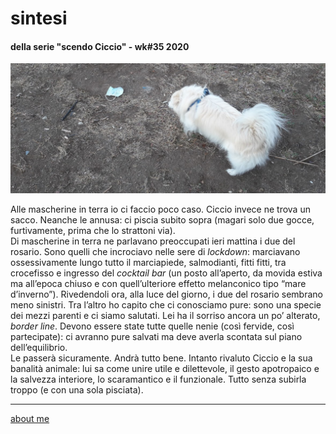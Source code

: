 
# sintesi  
#### della serie "scendo Ciccio" - wk#35 2020  

![](/20wk36scendoilcane0309.png "Frascati, Parco della Vittoria - mascherine")

Alle mascherine in terra io ci faccio poco caso. Ciccio invece ne trova un sacco. Neanche le annusa: ci piscia subito sopra (magari solo due gocce, furtivamente, prima che lo strattoni via).  
Di mascherine in terra ne parlavano preoccupati ieri mattina i due del rosario. Sono quelli che incrociavo nelle sere di *lockdown*: marciavano ossessivamente lungo tutto il marciapiede, salmodianti, fitti fitti, tra crocefisso e ingresso del *cocktail bar* (un posto all’aperto, da movida estiva ma all’epoca chiuso e con quell’ulteriore effetto melanconico tipo “mare d’inverno”). 
Rivedendoli ora, alla luce del giorno, i due del rosario sembrano meno sinistri. Tra l’altro ho capito che ci conosciamo pure: sono una specie dei mezzi parenti e ci siamo salutati. Lei ha il sorriso ancora un po’ alterato, *border line*. Devono essere state tutte quelle nenie (così fervide, così partecipate): ci avranno pure salvati ma deve averla scontata sul piano dell’equilibrio.  
Le passerà sicuramente. Andrà tutto bene. Intanto rivaluto Ciccio e la sua banalità animale: lui sa come unire utile e dilettevole, il gesto apotropaico e la salvezza interiore, lo scaramantico e il funzionale. Tutto senza subirla troppo (e con una sola pisciata).


---  
[about me](https://about.me/cacioman)
